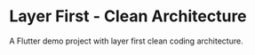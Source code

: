 # Layer First - Clean Architecture

A Flutter demo project with layer first clean coding architecture.
